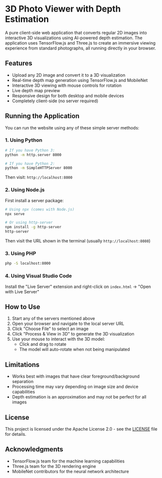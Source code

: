 # 3D Photo Viewer with Depth Estimation

A pure client-side web application that converts regular 2D images into interactive 3D visualizations using AI-powered depth estimation. The application uses TensorFlow.js and Three.js to create an immersive viewing experience from standard photographs, all running directly in your browser.

## Features

- Upload any 2D image and convert it to a 3D visualization
- Real-time depth map generation using TensorFlow.js and MobileNet
- Interactive 3D viewing with mouse controls for rotation
- Live depth map preview
- Responsive design for both desktop and mobile devices
- Completely client-side (no server required)

## Running the Application

You can run the website using any of these simple server methods:

### 1. Using Python

```bash
# If you have Python 3:
python -m http.server 8000

# If you have Python 2:
python -m SimpleHTTPServer 8000
```
Then visit: `http://localhost:8000`

### 2. Using Node.js

First install a server package:
```bash
# Using npx (comes with Node.js)
npx serve

# Or using http-server
npm install -g http-server
http-server
```
Then visit the URL shown in the terminal (usually `http://localhost:8080`)

### 3. Using PHP

```bash
php -S localhost:8000
```

### 4. Using Visual Studio Code

Install the "Live Server" extension and right-click on `index.html` -> "Open with Live Server"

## How to Use

1. Start any of the servers mentioned above
2. Open your browser and navigate to the local server URL
3. Click "Choose File" to select an image
4. Click "Process & View in 3D" to generate the 3D visualization
5. Use your mouse to interact with the 3D model:
   - Click and drag to rotate
   - The model will auto-rotate when not being manipulated

## Limitations

- Works best with images that have clear foreground/background separation
- Processing time may vary depending on image size and device capabilities
- Depth estimation is an approximation and may not be perfect for all images

## License

This project is licensed under the Apache License 2.0 - see the [LICENSE](LICENSE) file for details.

## Acknowledgments

- TensorFlow.js team for the machine learning capabilities
- Three.js team for the 3D rendering engine
- MobileNet contributors for the neural network architecture